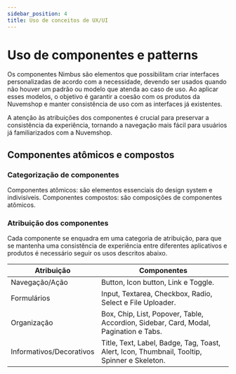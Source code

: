 ```yaml
---
sidebar_position: 4
title: Uso de conceitos de UX/UI
---
```


# Uso de componentes e patterns

Os componentes Nimbus são elementos que possibilitam criar interfaces personalizadas de acordo com a necessidade, devendo ser usados quando não houver um padrão ou modelo que atenda ao caso de uso. Ao aplicar esses modelos, o objetivo é garantir a coesão com os produtos da Nuvemshop e manter consistência de uso com as interfaces já existentes.

A atenção às atribuições dos componentes é crucial para preservar a consistência da experiência, tornando a navegação mais fácil para usuários já familiarizados com a Nuvemshop.

## Componentes atômicos e compostos

### Categorização de componentes

Componentes atômicos: são elementos essenciais do design system e indivisíveis.
Componentes compostos: são composições de componentes atômicos.

### Atribuição dos componentes

Cada componente se enquadra em uma categoria de atribuição, para que se mantenha uma consistência de experiência entre diferentes aplicativos e produtos é necessário seguir os usos descritos abaixo.

| Atribuição                  | Componentes                                        |
|----------------------------|----------------------------------------------------|
| Navegação/Ação              | Button, Icon button, Link e Toggle.                |
| Formulários                 | Input, Textarea, Checkbox, Radio, Select e File Uploader. |
| Organização                 | Box, Chip, List, Popover, Table, Accordion, Sidebar, Card, Modal, Pagination e Tabs. |
| Informativos/Decorativos    | Title, Text, Label, Badge, Tag, Toast, Alert, Icon, Thumbnail, Tooltip, Spinner e Skeleton. |

